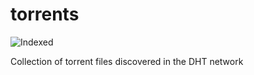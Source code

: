 torrents 
========
![Indexed](https://img.shields.io/badge/indexed-145428-blue)

Collection of torrent files discovered in the DHT network
